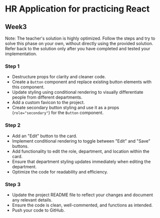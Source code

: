 # HR Application for practicing React

## Week3

Note: The teacher's solution is highly optimized. Follow the steps and try to solve this phase on your own, without directly using the provided solution. Refer back to the solution only after you have completed and tested your implementation.

### Step 1
- Destructure props for clarity and cleaner code.
- Create a `Button` component and replace existing button elements with this component.
- Update styling using conditional rendering to visually differentiate people from different departments.
- Add a custom favicon to the project.
- Create secondary button styling and use it as a props (`role="secondary"`) for the `Button` component.

### Step 2 
- Add an "Edit" button to the card.
- Implement conditional rendering to toggle between "Edit" and "Save" buttons.
- Add functionality to edit the role, department, and location within the card.
- Ensure that department styling updates immediately when editing the department.
- Optimize the code for readability and efficiency.

### Step 3

- Update the project README file to reflect your changes and document any relevant details.
- Ensure the code is clean, well-commented, and functions as intended.
- Push your code to GitHub.
